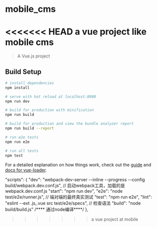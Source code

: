 # mobile_cms
<<<<<<< HEAD
a vue project like mobile cms
=======

> A Vue.js project

## Build Setup

``` bash
# install dependencies
npm install

# serve with hot reload at localhost:8080
npm run dev

# build for production with minification
npm run build

# build for production and view the bundle analyzer report
npm run build --report

# run e2e tests
npm run e2e

# run all tests
npm test
```

For a detailed explanation on how things work, check out the [guide](http://vuejs-templates.github.io/webpack/) and [docs for vue-loader](http://vuejs.github.io/vue-loader).

  "scripts": {
    "dev": "webpack-dev-server --inline --progress --config build/webpack.dev.conf.js", // 启动webpack工具，加载的是webpack.dev.conf.js
    "start": "npm run dev",
    "e2e": "node test/e2e/runner.js", // 端对端的最终真实测试
    "test": "npm run e2e",
    "lint": "eslint --ext .js,.vue src test/e2e/specs", // 检查语法
    "build": "node build/build.js" /**** 通过node编译****/
  },
>>>>>>> a vue project at mobile
